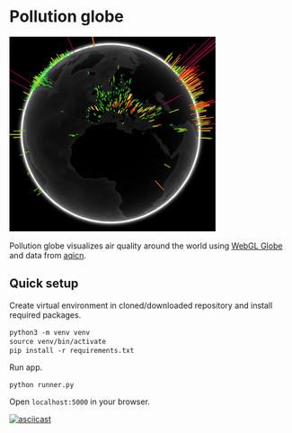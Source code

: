 # Pollution globe

![Working pollution globe image](globe.png)

Pollution globe visualizes air quality around the world using
[WebGL Globe](https://experiments.withgoogle.com/chrome/globe) and data from
[aqicn](http://aqicn.org/).

## Quick setup

Create virtual environment in cloned/downloaded repository and install required packages.

```
python3 -m venv venv
source venv/bin/activate
pip install -r requirements.txt
```

Run app.

```
python runner.py
```


Open `localhost:5000` in your browser.

[![asciicast](https://asciinema.org/a/7vghTnvpzsGyii0xZO1KE9xw3.png)](https://asciinema.org/a/7vghTnvpzsGyii0xZO1KE9xw3)
